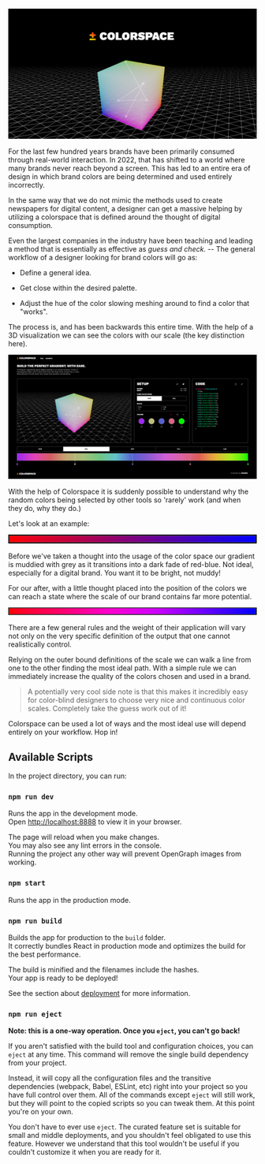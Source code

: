 ![Colorspace](src/images/demo/colorspace.png)

For the last few hundred years brands have been primarily consumed through real-world interaction. In 2022, that has shifted to a world where many brands never reach beyond a screen. This has led to an entire era of design in which brand colors are being determined and used entirely incorrectly.

In the same way that we do not mimic the methods used to create newspapers for digital content, a designer can get a massive helping by utilizing a colorspace that is defined around the thought of digital consumption.

Even the largest companies in the industry have been teaching and leading a method that is essentially as effective as _guess and check._ -- The general workflow of a designer looking for brand colors will go as:

- Define a general idea.

- Get close within the desired palette.

- Adjust the hue of the color slowing meshing around to find a color that "works".

The process is, and has been backwards this entire time. With the help of a 3D visualization we can see the colors with our scale (the key distinction here).

![Preview of Colorspace](src/images/demo/demo.png)

With the help of Colorspace it is suddenly possible to understand why the random colors being selected by other tools so 'rarely' work (and when they do, why they do.)

Let's look at an example:

![Before](src/images/demo/before.png)

Before we've taken a thought into the usage of the color space our gradient is muddied with grey as it transitions into a dark fade of red-blue. Not ideal, especially for a digital brand. You want it to be bright, not muddy!

For our after, with a little thought placed into the position of the colors we can reach a state where the scale of our brand contains far more potential.

![After](src/images/demo/after.png)

There are a few general rules and the weight of their application will vary not only on the very specific definition of the output that one cannot realistically control.

Relying on the outer bound definitions of the scale we can walk a line from one to the other finding the most ideal path. With a simple rule we can immediately increase the quality of the colors chosen and used in a brand.

> A potentially very cool side note is that this makes it incredibly easy for color-blind designers to choose very nice and continuous color scales. Completely take the guess work out of it!

Colorspace can be used a lot of ways and the most ideal use will depend entirely on your workflow. Hop in!

## Available Scripts

In the project directory, you can run:

### `npm run dev`

Runs the app in the development mode.\
Open [http://localhost:8888](http://localhost:8888) to view it in your browser.

The page will reload when you make changes.\
You may also see any lint errors in the console. \
Running the project any other way will prevent OpenGraph images from working.

### `npm start`

Runs the app in the production mode.

### `npm run build`

Builds the app for production to the `build` folder.\
It correctly bundles React in production mode and optimizes the build for the best performance.

The build is minified and the filenames include the hashes.\
Your app is ready to be deployed!

See the section about [deployment](https://facebook.github.io/create-react-app/docs/deployment) for more information.

### `npm run eject`

**Note: this is a one-way operation. Once you `eject`, you can't go back!**

If you aren't satisfied with the build tool and configuration choices, you can `eject` at any time. This command will remove the single build dependency from your project.

Instead, it will copy all the configuration files and the transitive dependencies (webpack, Babel, ESLint, etc) right into your project so you have full control over them. All of the commands except `eject` will still work, but they will point to the copied scripts so you can tweak them. At this point you're on your own.

You don't have to ever use `eject`. The curated feature set is suitable for small and middle deployments, and you shouldn't feel obligated to use this feature. However we understand that this tool wouldn't be useful if you couldn't customize it when you are ready for it.
